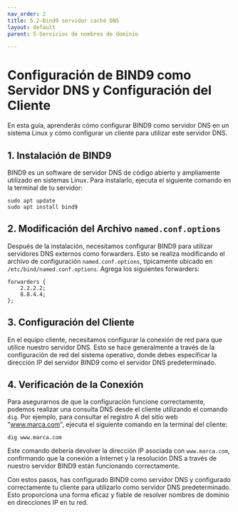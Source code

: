 ```yaml
---
nav_order: 2
title: 5.2-Bind9 servidor caché DNS
layout: default
parent: 5-Servicios de nombres de dominio

---
```


# Configuración de BIND9 como Servidor DNS y Configuración del Cliente

En esta guía, aprenderás cómo configurar BIND9 como servidor DNS en un sistema Linux y cómo configurar un cliente para utilizar este servidor DNS.

## 1. Instalación de BIND9

BIND9 es un software de servidor DNS de código abierto y ampliamente utilizado en sistemas Linux. Para instalarlo, ejecuta el siguiente comando en la terminal de tu servidor:

```
sudo apt update
sudo apt install bind9
```

## 2. Modificación del Archivo `named.conf.options`

Después de la instalación, necesitamos configurar BIND9 para utilizar servidores DNS externos como forwarders. Esto se realiza modificando el archivo de configuración `named.conf.options`, típicamente ubicado en `/etc/bind/named.conf.options`. Agrega los siguientes forwarders:

```
forwarders {
    2.2.2.2;
    8.8.4.4;
};
```

## 3. Configuración del Cliente

En el equipo cliente, necesitamos configurar la conexión de red para que utilice nuestro servidor DNS. Esto se hace generalmente a través de la configuración de red del sistema operativo, donde debes especificar la dirección IP del servidor BIND9 como el servidor DNS predeterminado.

## 4. Verificación de la Conexión

Para asegurarnos de que la configuración funcione correctamente, podemos realizar una consulta DNS desde el cliente utilizando el comando `dig`. Por ejemplo, para consultar el registro A del sitio web "www.marca.com", ejecuta el siguiente comando en la terminal del cliente:

```
dig www.marca.com
```

Este comando debería devolver la dirección IP asociada con `www.marca.com`, confirmando que la conexión a Internet y la resolución DNS a través de nuestro servidor BIND9 están funcionando correctamente.

Con estos pasos, has configurado BIND9 como servidor DNS y configurado correctamente tu cliente para utilizarlo como servidor DNS predeterminado. Esto proporciona una forma eficaz y fiable de resolver nombres de dominio en direcciones IP en tu red.

